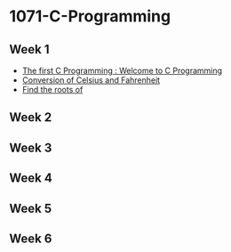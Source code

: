 # 1071-C-Programming

## Week 1

- [The first C Programming : Welcome to C Programming](https://github.com/407410116/1071-C-Programming/blob/master/w01/welcome.cpp)
- [Conversion of Celsius and Fahrenheit](https://github.com/407410116/1071-C-Programming/blob/master/w01/tempconvert.cpp)
- [Find the roots of ]()

## Week 2
## Week 3
## Week 4
## Week 5
## Week 6

  
<!--stackedit_data:
eyJoaXN0b3J5IjpbLTE5MjA5MDY0ODgsLTgyNDAxOTEyN119
-->